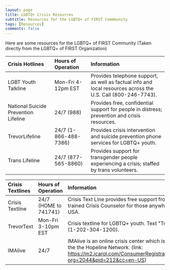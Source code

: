 ```yaml
---
layout: page
title: LGBTQ+ Crisis Resources
subtitle: Resources for the LGBTQ+ of FIRST Commmunity
tags: [Resources]
comments: false
---
```

Here are some resources for the LGBTQ+ of FIRST Community (Taken directly from the LGBTQ+ of FIRST Organization)


|Crisis Hotlines  | Hours of Operation | Information |
| :------ |:--- | :--- |
| LGBT Youth Talkline | Mon-Fri 4-12pm EST  | Provides telephone support, as well as factual info and local resources across the U.S. Call (800-246-7743). |
| National Suicide Prevention Lifeline | 24/7 (988) | Provides free, confidential support for people in distress; prevention and crisis resources. |
| TrevorLifeline | 24/7 (1-866-488-7386) | Provides crisis intervention and suicide prevention phone services for LGBTQ+ youth. |
| Trans Lifeline | 24/7 (877-565-8860) | Provides support for transgender people experiencing a crisis; staffed by trans volunteers. |

| Crisis Textlines | Hours of Operation | Information |
| :------ |:--- | :--- |
| Crisis Textline | 24/7 (HOME to 741741) | Crisis Text Line provides free support from a trained Crisis Counselor for those anywhere in the USA. |
| TrevorText | Mon-Fri 3-10pm EST  | Crisis textline for LGBTQ+ youth. Text "Trevor" to (1-202-304-1200). |
| IMAlive | 24/7 | IMAlive is an online crisis center which is part of the the Hopeline Network. (link: https://m2.icarol.com/ConsumerRegistration.aspx?org=2044&pid=212&cc=en-US)  |
